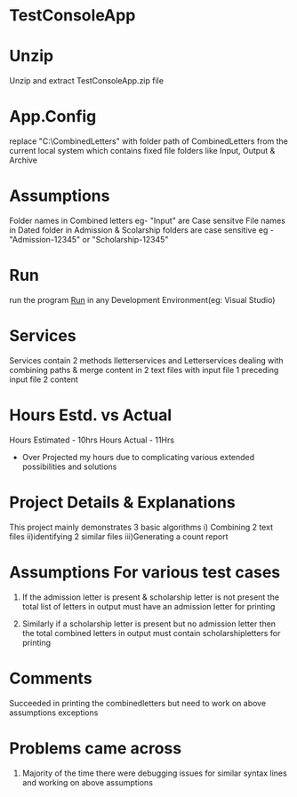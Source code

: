 # TestConsoleApp
# Unzip
Unzip and extract TestConsoleApp.zip file

# App.Config

replace "C:\CombinedLetters" with folder path of CombinedLetters from the current local system which contains fixed file folders like Input, Output & Archive

# Assumptions

Folder names in Combined letters eg-  "Input" are Case sensitve
File names in Dated folder in Admission & Scolarship folders are case sensitive eg - "Admission-12345" or "Scholarship-12345"

# Run

run the program [Run](TestConsoleApp.sln) in any Development Environment(eg: Visual Studio)

# Services

Services contain 2 methods Iletterservices and Letterservices dealing with combining paths & merge content in 2 text files with input file 1 preceding input file 2 content

# Hours Estd. vs Actual
Hours Estimated - 10hrs
Hours Actual - 11Hrs
* Over Projected my hours due to complicating various extended possibilities and solutions

# Project Details & Explanations

This project mainly demonstrates 3 basic algorithms 
i) Combining 2 text files 
ii)identifying 2 similar files 
iii)Generating a count report


# Assumptions For various test cases
1. If the admission letter is present & scholarship  letter is not present the total list of letters in output must have an admission letter for printing

2. Similarly if a scholarship letter is present but no admission letter then the total combined letters in output must contain scholarshipletters for printing

# Comments

Succeeded in printing the combinedletters but need to work on above assumptions exceptions


# Problems came across
1. Majority of the time there were debugging issues for similar syntax lines and working on above assumptions


